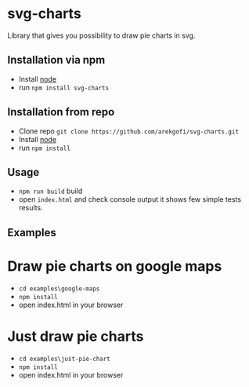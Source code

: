 # svg-charts

Library that gives you possibility to draw pie charts in svg.

## Installation via npm

* Install  [node](https://nodejs.org)
* run `npm install svg-charts`

## Installation from repo

* Clone repo `git clone https://github.com/arekgofi/svg-charts.git`
* Install  [node](https://nodejs.org)
* run `npm install`

## Usage

* `npm run build` build
* open `index.html` and check console output it shows few simple tests results. 

## Examples

# Draw pie charts on google maps

* `cd examples\google-maps`
* `npm install`
* open index.html in your browser

# Just draw pie charts 
* `cd examples\just-pie-chart`
* `npm install`
* open index.html in your browser